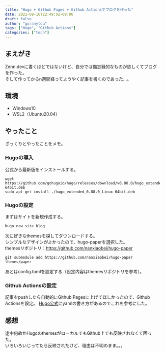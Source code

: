 ```yaml
---
title: "Hugo + Github Pages + Github Actionsでブログを作った"
date: 2021-09-16T22:49:02+09:00
draft: false
author: "guranytou"
tags: ["Hugo", "Github Actions"]
categories: ["tech"]
---
```


## まえがき
Zenn.devに書くほどではないけど、自分では備忘録的なものが欲しくてブログを作った。  
そして作ってからn週間経ってようやく記事を書くのであった…。  

## 環境
- Windows10
- WSL2（Ubuntu20.04）

## やったこと
ざっくりとやったことをメモ。

### Hugoの導入
公式から最新版をインストールする。

```
wget https://github.com/gohugoio/hugo/releases/download/v0.88.0/hugo_extended_0.88.0_Linux-64bit.deb
sudo apt-get install ./hugo_extended_0.88.0_Linux-64bit.deb
```

### Hugoの設定
まずはサイトを新規作成する。
```
hugo new site blog
```

次に好きなthemesを探してダウンロードする。  
シンプルなデザインがよかったので、hugo-paperを選択した。  
themesリポジトリ：https://github.com/nanxiaobei/hugo-paper
```
git submodule add https://github.com/nanxiaobei/hugo-paper themes/paper
```

あとはconfig.tomlを設定する（設定内容はthemesリポジトリを参考）。  

### Github Actionsの設定
記事をpushしたら自動的にGithub Pagesに上げてほしかったので、Github Actionsを設定。
[Hugo公式](https://gohugo.io/hosting-and-deployment/hosting-on-github/#build-hugo-with-github-action)にyamlの書き方があるのでこれを参考にした。

## 感想
途中何故かHugoのthemesがローカルでもGithub上でも反映されなくて困った。  
いろいろいじってたら反映されたけど、理由は不明のまま。。。  

